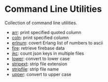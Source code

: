 # Command Line Utilities

Collection of command line utilities.

* [arr](arr/README.md): print specified quoted column
* [coln](coln/README.md): print specified column
* [erlnum](erlnum/README.md): covert Erlang list of numbers to ascii
* [fire](fire/README.md): retrieve firebase data
* [jkc](jkc/README.md): count json keys in multiple files
* [lower](lower/README.md): convert to lower case
* [stripext](stripext/README.md): strip file extension
* [stripfile](stripfile/README.md): strip file name
* [upper](upper/README.md): convert to upper case